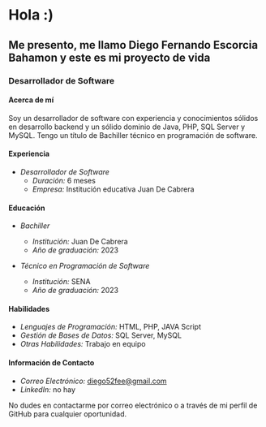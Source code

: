 
# Hola  :)
## Me presento, me llamo Diego Fernando Escorcia Bahamon y este es mi proyecto  de vida

### Desarrollador de Software

#### Acerca de mí
Soy un desarrollador de software con experiencia y conocimientos sólidos en desarrollo backend y un sólido dominio de Java,  PHP, SQL Server y MySQL. Tengo un título de Bachiller técnico en programación de software.

#### Experiencia
- *Desarrollador de Software*
  - *Duración:* 6 meses
  - *Empresa:* Institución educativa Juan De Cabrera

#### Educación
- *Bachiller*
  - *Institución:* Juan De Cabrera
  - *Año de graduación:* 2023

- *Técnico en Programación de Software*
  - *Institución:* SENA
  - *Año de graduación:* 2023

#### Habilidades
- *Lenguajes de Programación:* HTML, PHP, JAVA Script
- *Gestión de Bases de Datos:* SQL Server, MySQL
- *Otras Habilidades:* Trabajo en equipo

#### Información de Contacto
- *Correo Electrónico:* diego52fee@gmail.com
- *LinkedIn:* no hay


No dudes en contactarme por correo electrónico o a través de mi perfil de GitHub para cualquier oportunidad.

